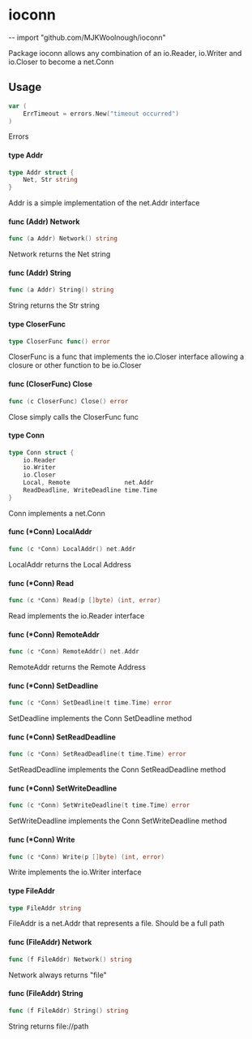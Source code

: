 # ioconn
--
    import "github.com/MJKWoolnough/ioconn"

Package ioconn allows any combination of an io.Reader, io.Writer and io.Closer
to become a net.Conn

## Usage

```go
var (
	ErrTimeout = errors.New("timeout occurred")
)
```
Errors

#### type Addr

```go
type Addr struct {
	Net, Str string
}
```

Addr is a simple implementation of the net.Addr interface

#### func (Addr) Network

```go
func (a Addr) Network() string
```
Network returns the Net string

#### func (Addr) String

```go
func (a Addr) String() string
```
String returns the Str string

#### type CloserFunc

```go
type CloserFunc func() error
```

CloserFunc is a func that implements the io.Closer interface allowing a closure
or other function to be io.Closer

#### func (CloserFunc) Close

```go
func (c CloserFunc) Close() error
```
Close simply calls the CloserFunc func

#### type Conn

```go
type Conn struct {
	io.Reader
	io.Writer
	io.Closer
	Local, Remote               net.Addr
	ReadDeadline, WriteDeadline time.Time
}
```

Conn implements a net.Conn

#### func (*Conn) LocalAddr

```go
func (c *Conn) LocalAddr() net.Addr
```
LocalAddr returns the Local Address

#### func (*Conn) Read

```go
func (c *Conn) Read(p []byte) (int, error)
```
Read implements the io.Reader interface

#### func (*Conn) RemoteAddr

```go
func (c *Conn) RemoteAddr() net.Addr
```
RemoteAddr returns the Remote Address

#### func (*Conn) SetDeadline

```go
func (c *Conn) SetDeadline(t time.Time) error
```
SetDeadline implements the Conn SetDeadline method

#### func (*Conn) SetReadDeadline

```go
func (c *Conn) SetReadDeadline(t time.Time) error
```
SetReadDeadline implements the Conn SetReadDeadline method

#### func (*Conn) SetWriteDeadline

```go
func (c *Conn) SetWriteDeadline(t time.Time) error
```
SetWriteDeadline implements the Conn SetWriteDeadline method

#### func (*Conn) Write

```go
func (c *Conn) Write(p []byte) (int, error)
```
Write implements the io.Writer interface

#### type FileAddr

```go
type FileAddr string
```

FileAddr is a net.Addr that represents a file. Should be a full path

#### func (FileAddr) Network

```go
func (f FileAddr) Network() string
```
Network always returns "file"

#### func (FileAddr) String

```go
func (f FileAddr) String() string
```
String returns file://path
